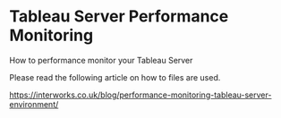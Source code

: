 # Tableau Server Performance Monitoring
How to performance monitor your Tableau Server

Please read the following article on how to files are used.

https://interworks.co.uk/blog/performance-monitoring-tableau-server-environment/

